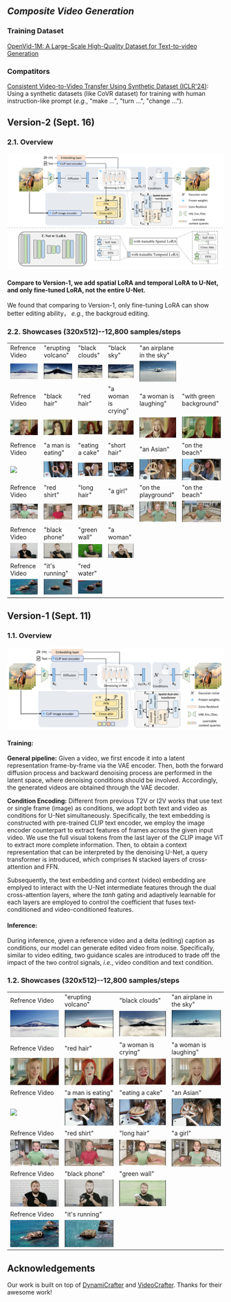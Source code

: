 ## ___***Composite Video Generation***___

### Training Dataset
[OpenVid-1M: A Large-Scale High-Quality Dataset for Text-to-video Generation](https://github.com/NJU-PCALab/OpenVid-1M)

### Compatitors
[Consistent Video-to-Video Transfer Using Synthetic Dataset (ICLR'24)](https://arxiv.org/pdf/2311.00213): Using a synthetic datasets (like CoVR dataset) for training with human instruction-like prompt (*e.g.*, "make ...", "turn ...", "change ...").


## Version-2 (Sept. 16)
### 2.1. Overview
![](./assets/pipeline/v2_pipe.png)
#### Compare to Version-1, we add spatial LoRA and temporal LoRA to U-Net, and only fine-tuned LoRA, not the entire U-Net.
We found that comparing to Version-1, only fine-tuning LoRA can show better editing ability， *e.g.*, the backgroud editing.


### 2.2. Showcases (320x512)--12,800 samples/steps

<table class="center">
  <tr>
    <td colspan="1">Refrence Video</td>
    <td colspan="1">"erupting volcano"</td>
    <td colspan="1">"black clouds"</td>
    <td colspan="1">"black sky"</td>
    <td colspan="1">"an airplane in the sky"</td>
  </tr>
  <tr>
  <td>
    <img src=assets/V_2/set_1/set_1.gif width="140">
  </td>
  <td>
    <img src=assets/V_2/set_1/set_1_ed1.gif width="140">
  </td>
  <td>
    <img src=assets/V_2/set_1/set_1_ed2.gif width="140">
  </td>
  <td>
    <img src=assets/V_2/set_1/set_1_ed4.gif width="140">
  </td>
  <td>
    <img src=assets/V_2/set_1/set_1_ed3.gif width="140">
  </td>
  </tr>

  <tr>
    <td colspan="1">Refrence Video</td>
   <td colspan="1">"black hair"</td>
    <td colspan="1">"red hair"</td>
    <td colspan="1">"a woman is crying"</td>
   <td colspan="1">"a woman is laughing"</td>
   <td colspan="1">"with green background"</td>
  </tr>
  <tr>
  <td>
    <img src=assets/V_2/set_2/set_2.gif width="140">
  </td>
  <td>
    <img src=assets/V_2/set_2/ed1.gif width="140">
  </td>
  <td>
    <img src=assets/V_2/set_2/ed2.gif width="140">
  </td>
  <td>
    <img src=assets/V_2/set_2/ed3.gif width="140">
  </td>
  <td>
    <img src=assets/V_2/set_2/ed4.gif width="140">
  </td>
  <td>
    <img src=assets/V_2/set_2/ed5.gif width="140">
  </td>
  </tr>

   <tr>
    <td colspan="1">Refrence Video</td>
    <td colspan="1">"a man is eating"</td>
    <td colspan="1">"eating a cake"</td>
    <td colspan="1">"short hair"</td>
   <td colspan="1">"an Asian"</td>
    <td colspan="1">"on the beach"</td>
  </tr>
  <tr>
  <td>
    <img src=assets/V_2/set_3/set_3.gif width="140">
  </td>
  <td>
    <img src=assets/V_2/set_3/ed1.gif width="140">
  </td>
  <td>
    <img src=assets/V_2/set_3/ed2.gif width="140">
  </td>
  <td>
    <img src=assets/V_2/set_3/ed3.gif width="140">
  </td>
  <td>
    <img src=assets/V_2/set_3/ed4.gif width="140">
  </td>
  <td>
    <img src=assets/V_2/set_3/ed5.gif width="140">
  </td>
  </tr>

   <tr>
    <td colspan="1">Refrence Video</td>
    <td colspan="1">"red shirt"</td>
    <td colspan="1">"long hair"</td>
   <td colspan="1">"a girl"</td>
    <td colspan="1">"on the playground"</td>
    <td colspan="1">"on the beach"</td>
  </tr>
  <tr>
  <td>
    <img src=assets/V_2/set_6/set_6.gif width="140">
  </td>
  <td>
    <img src=assets/V_2/set_6/ed1.gif width="140">
  </td>
  <td>
    <img src=assets/V_2/set_6/ed2.gif width="140">
  </td>
  <td>
    <img src=assets/V_2/set_6/ed3.gif width="140">
  </td>
  <td>
    <img src=assets/V_2/set_6/ed4.gif width="140">
  </td>
  <td>
    <img src=assets/V_2/set_6/ed5.gif width="140">
  </td>
  </tr>

   <tr>
    <td colspan="1">Refrence Video</td>
    <td colspan="1">"black phone"</td>
    <td colspan="1">"green wall"</td>
    <td colspan="1">"a woman"</td>
  </tr>
  <tr>
  <td>
    <img src=assets/V_2/set_4/set_4.gif width="140">
  </td>
  <td>
    <img src=assets/V_2/set_4/ed1.gif width="140">
  </td>
  <td>
    <img src=assets/V_2/set_4/ed2.gif width="140">
  </td>
  <td>
    <img src=assets/V_2/set_4/ed3.gif width="140">
  </td>
  </tr>

   <tr>
    <td colspan="1">Refrence Video</td>
    <td colspan="1">"it's running"</td>
    <td colspan="1">"red water"</td>
  </tr>
  <tr>
  <td>
    <img src=assets/V_2/set_5/set_5.gif width="140">
  </td>
  <td>
    <img src=assets/V_2/set_5/ed1.gif width="140">
  </td>
  <td>
    <img src=assets/V_2/set_5/ed2.gif width="140">
  </td>
  </tr>
  
</table >
 
## Version-1 (Sept. 11)
### 1.1. Overview
![](./assets/pipeline/v1_pipe.png)
#### Training:
**General pipeline:** Given a video, we first encode it into a latent representation frame-by-frame via the VAE encoder. Then, both the forward diffusion process and backward denoising process are performed in the latent space, where denoising conditions should be involved. Accordingly, the generated videos are obtained through the VAE decoder.

**Condition Encoding:** Different from previous T2V or I2V works that use text or single frame (image) as conditions, we adopt both text and video as conditions for U-Net simultaneously. Specifically, the text embedding is constructed with pre-trained CLIP text encoder, we employ the image encoder counterpart to extract features of frames across the given input video. We use the full visual tokens from the last layer of the CLIP image ViT to extract more complete information. Then, to obtain a context representation that can be interpreted by the denoising U-Net, a query transformer is introduced, which comprises N stacked layers of cross-attention and FFN.

Subsequently, the text embedding and context (video) embedding are emplyed to interact with the U-Net intermediate features through the dual cross-attention layers, where the *tanh* gating and adaptively learnable for each layers are employed to control the coefficient that fuses text-conditioned and video-conditioned features.

#### Inference:
During inference, given a reference video and a delta (editing) caption as conditions, our model can generate edited video from noise. Specifically, similar to video editing, two guidance scales are introduced to trade off the impact of the two control signals, *i.e.*, video condition and text condition. 



### 1.2. Showcases (320x512)--12,800 samples/steps

<table class="center">
  <tr>
    <td colspan="1">Refrence Video</td>
    <td colspan="1">"erupting volcano"</td>
    <td colspan="1">"black clouds"</td>
    <td colspan="1">"an airplane in the sky"</td>
  </tr>
  <tr>
  <td>
    <img src=assets/V_1/set_1/set_1.gif width="180">
  </td>
  <td>
    <img src=assets/V_1/set_1/set_1_ed1.gif width="180">
  </td>
  <td>
    <img src=assets/V_1/set_1/set_1_ed2.gif width="180">
  </td>
  <td>
    <img src=assets/V_1/set_1/set_1_ed3.gif width="180">
  </td>
  </tr>

  <tr>
    <td colspan="1">Refrence Video</td>
    <td colspan="1">"red hair"</td>
    <td colspan="1">"a woman is crying"</td>
   <td colspan="1">"a woman is laughing"</td>
  </tr>
  <tr>
  <td>
    <img src=assets/V_1/set_2/set_2.gif width="180">
  </td>
  <td>
    <img src=assets/V_1/set_2/ed2.gif width="180">
  </td>
  <td>
    <img src=assets/V_1/set_2/ed3.gif width="180">
  </td>
  <td>
    <img src=assets/V_1/set_2/ed4.gif width="180">
  </td>
  </tr>

   <tr>
    <td colspan="1">Refrence Video</td>
    <td colspan="1">"a man is eating"</td>
    <td colspan="1">"eating a cake"</td>
   <td colspan="1">"an Asian"</td>
  </tr>
  <tr>
  <td>
    <img src=assets/V_1/set_3/set_3.gif width="180">
  </td>
  <td>
    <img src=assets/V_1/set_3/ed1.gif width="180">
  </td>
  <td>
    <img src=assets/V_1/set_3/ed2.gif width="180">
  </td>
  <td>
    <img src=assets/V_1/set_3/ed4.gif width="180">
  </td>
  </tr>

   <tr>
    <td colspan="1">Refrence Video</td>
    <td colspan="1">"red shirt"</td>
    <td colspan="1">"long hair"</td>
   <td colspan="1">"a girl"</td>
  </tr>
  <tr>
  <td>
    <img src=assets/V_1/set_6/set_6.gif width="180">
  </td>
  <td>
    <img src=assets/V_1/set_6/ed1.gif width="180">
  </td>
  <td>
    <img src=assets/V_1/set_6/ed2.gif width="180">
  </td>
  <td>
    <img src=assets/V_1/set_6/ed3.gif width="180">
  </td>
  </tr>

   <tr>
    <td colspan="1">Refrence Video</td>
    <td colspan="1">"black phone"</td>
    <td colspan="1">"green wall"</td>
  </tr>
  <tr>
  <td>
    <img src=assets/V_1/set_4/set_4.gif width="180">
  </td>
  <td>
    <img src=assets/V_1/set_4/ed1.gif width="180">
  </td>
  <td>
    <img src=assets/V_1/set_4/ed2.gif width="180">
  </td>
  </tr>

   <tr>
    <td colspan="1">Refrence Video</td>
    <td colspan="1">"it's running"</td>
  </tr>
  <tr>
  <td>
    <img src=assets/V_1/set_5/set_5.gif width="180">
  </td>
  <td>
    <img src=assets/V_1/set_5/ed1.gif width="180">
  </td>
  </tr>
  <!-- <tr>
    <td colspan="2">"two people dancing"</td>
    <td colspan="2">"girl talking and blinking"</td>
  </tr>
  <tr>
  <td>
    <img src=assets/showcase/dance1.jpeg_00.png width="170">
  </td>
  <td>
    <img src=assets/showcase/dance1.gif width="170">
  </td>
  <td>
    <img src=assets/V_1/showcase/girl3.jpeg_00.png width="170">
  </td>
  <td>
    <img src=assets/V_1/showcase/girl3.gif width="170">
  </td>
  </tr> -->


  <!-- <tr>
    <td colspan="2">"zoom-in, a landscape, springtime"</td>
    <td colspan="2">"A blonde woman rides on top of a moving <br>washing machine into the sunset."</td>
  </tr>
  <tr>
  <td>
    <img src=assets/showcase/Upscaled_Aime_Tribolet_springtime_landscape_golden_hour_morning_pale_yel_e6946f8d-37c1-4ce8-bf62-6ba90d23bd93.mp4_00.png width="170">
  </td>
  <td>
    <img src=assets/showcase/Upscaled_Aime_Tribolet_springtime_landscape_golden_hour_morning_pale_yel_e6946f8d-37c1-4ce8-bf62-6ba90d23bd93.gif width="170">
  </td>

  <td>
    <img src=assets/showcase/Upscaled_Alex__State_Blonde_woman_riding_on_top_of_a_moving_washing_mach_c31acaa3-dd30-459f-a109-2d2eb4c00fe2.mp4_00.png width="170">
  </td>
  <td>
    <img src=assets/showcase/Upscaled_Alex__State_Blonde_woman_riding_on_top_of_a_moving_washing_mach_c31acaa3-dd30-459f-a109-2d2eb4c00fe2.gif width="170">
  </td>
  </tr>

  <tr>
    <td colspan="2">"explode colorful smoke coming out"</td>
    <td colspan="2">"a bird on the tree branch"</td>
  </tr>
  <tr>
  <td>
    <img src=assets/showcase/explode0.jpeg_00.png width="170">
  </td>
  <td>
    <img src=assets/showcase/explode0.gif width="170">
  </td>

  <td>
    <img src=assets/showcase/bird000.jpeg width="170">
  </td>
  <td>
    <img src=assets/showcase/bird000.gif width="170">
  </td>
  </tr> -->
</table >


## Acknowledgements

Our work is built on top of [DynamiCrafter](https://github.com/Doubiiu/DynamiCrafter) and [VideoCrafter](https://github.com/AILab-CVC/VideoCrafter). Thanks for their awesome work!

